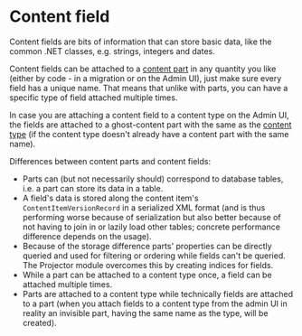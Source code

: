# Content field

Content fields are bits of information that can store basic data, like the common .NET classes, e.g. strings, integers and dates.

Content fields can be attached to a [content part](ContentPart) in any quantity you like (either by code - in a migration or on the Admin UI), just make sure every field has a unique name. That means that unlike with parts, you can have a specific type of field attached multiple times.

In case you are attaching a content field to a content type on the Admin UI, the fields are attached to a ghost-content part with the same as the [content type](ContentType) (if the content type doesn't already have a content part with the same name).

Differences between content parts and content fields:

- Parts can (but not necessarily should) correspond to database tables, i.e. a part can store its data in a table.
- A field's data is stored along the content item's `ContentItemVersionRecord` in a serialized XML format (and is thus performing worse because of serialization but also better because of not having to join in or lazily load other tables; concrete performance difference depends on the usage).
- Because of the storage difference parts' properties can be directly queried and used for filtering or ordering while fields can't be queried. The Projector module overcomes this by creating indices for fields.
- While a part can be attached to a content type once, a field can be attached multiple times.
- Parts are attached to a content type while technically fields are attached to a part (when you attach fields to a content type from the admin UI in reality an invisible part, having the same name as the type, will be created).
